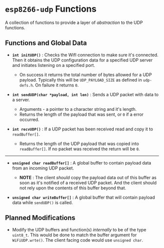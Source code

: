 # `esp8266-udp` Functions

A collection of functions to provide a layer of *abstraction* to the UDP functions.

## Functions and Global Data

* **`int initUDP()`** : Checks the WifI connection to make sure it's connected. Then it obtains the UDP configuration data for a specified UDP server and initiates listening on a specified port.
    * On success it returns the total number of bytes allowed for a UDP payload. Typically this will be `UDP_PAYLOAD_SIZE` as defined in `udp-defs.h`. On failure it returns `0`.

* **`int sendUDP(char *payload, int len)`** : Sends a UDP packet with data to a server. 
    * Arguments - a pointer to a character string and it's length. 
    * Returns the length of the payload that was sent, or `0` if a error occurred.

* **`int recvUDP()`** : If a UDP packet has been received read and copy it to `readBuffer[]`. 
    * Returns the length of the UDP payload that was copied into `readBuffer[]`. If no packet was received the return will be `0`.
-----
* **`unsigned char readBuffer[]`** : A global buffer to contain payload data from an incoming UDP packet.
    * **NOTE** : The client *should* copy the payload data out of this buffer as soon as it's notified of a received UDP packet. And the client should not rely upon the contents of this buffer beyond that.

* **`unsigned char writeBuffer[]`** : A global buffer that will contain payload data while `sendUDP()` is called.

## Planned Modifications

* Modify the UDP buffers and function(s) *internally* to be of the type `uint8_t`. This would be done to match the buffer argument for `WiFiUDP.wrte()`. The client facing code would use `unsigned char`.